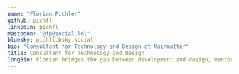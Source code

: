 ```yaml
---
name: "Florian Pichler"
github: pichfl
linkedin: pichfl
mastodon: "@fp@social.lol"
bluesky: pichfl.bsky.social
bio: "Consultant for Technology and Design at Mainmatter"
title: Consultant for Technology and Design
longBio: Florian bridges the gap between development and design, mentoring clients along the way. He created user experiences and design systems for established brands like Audi, BASF, BMW, and Zurich Insurance.
---
```

